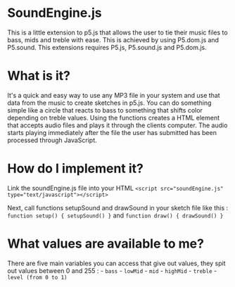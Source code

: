 # SoundEngine.js
This is a little extension to p5.js that allows the user to tie their music files to bass, mids and treble with ease. This is achieved by using P5.dom.js and P5.sound. This extensions requires P5.js, P5.sound.js and P5.dom.js.

# What is it?
It's a quick and easy way to use any MP3 file in your system and use that data from the music to create sketches in p5.js. You can do something simple like a circle that reacts to bass to something that shifts color depending on treble values. Using the functions creates a HTML element that accepts audio files and plays it through the clients computer. The audio starts playing immediately after the file the user has submitted has been processed through JavaScript.

# How do I implement it?
Link the soundEngine.js file into your HTML
`<script src="soundEngine.js" type="text/javascript"></script>`

Next, call functions setupSound and drawSound in your sketch file like this :
`function setup()
{
    setupSound()
}`
and
`function draw()
{
    drawSound()
}`

# What values are available to me?
There are five main variables you can access that give out values, they spit out values between 0 and 255 :
    - `bass`
    - `lowMid`
    - `mid`
    - `highMid`
    - `treble`
    - `level (from 0 to 1)`


